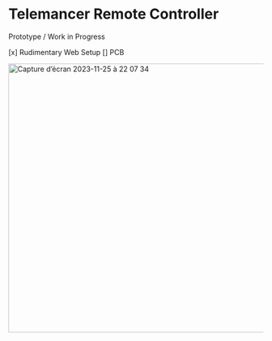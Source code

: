 # Telemancer Remote Controller

Prototype / Work in Progress

[x] Rudimentary Web Setup
[] PCB

 
<img width="531" alt="Capture d’écran 2023-11-25 à 22 07 34" src="https://github.com/Morveus/Telemancer/assets/2972468/38e09fc1-5158-4d2b-9d2f-24f44c769d44">
